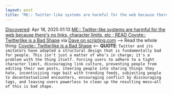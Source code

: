 ```yaml
---
layout: post
title: "ME:: Twitter-like systems are harmful for the web because there's no links, character limits, etc ; READ Coyote:: Twitterlike is a Bad Shape"
---
```

[Discovered](http://rolandtanglao.com/2020/07/29/p1-blogthis-checkvist-list-links-to-blog/): Apr 18, 2025 01:13 [ME:: Twitter-like systems are harmful for the web because there's no links, character limits, etc ; READ Coyote:: Twitterlike is a Bad Shape](https://osteophage.neocities.org/essays/twitterlike) via [Dave on scripting.com](http://scripting.com/2025/04/17.html#a144359) --> Read the whole thing: [Coyote:: Twitterlike is a Bad Shape](https://osteophage.neocities.org/essays/twitterlike) <-- **QUOTE**: `Twitter and its imitators have adopted a structural design that is fundamentally bad for people. This isn't just a matter of who's in charge; it's a problem with the thing itself. Forcing users to adhere to a tight character limit, discouraging link culture, preventing people from editing their own posts, steering people into sharing things they hate, incentivizing rage bait with trending feeds, subjecting people to decontextualized encounters, encouraging conflict by discouraging tags, and leaving users powerless to clean up the resulting mess—all of this is bad shape. `
